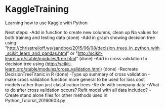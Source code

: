 # KaggleTraining
Learning how to use Kaggle with Python

Next steps:
    -Add in function to create new columns, clean up Na values for both training and testing data (done)
    -Add in graph showing decision tree using: "http://chrisstrelioff.ws/sandbox/2015/06/08/decision_trees_in_python_with_scikit_learn_and_pandas.html" or "http://scikit-learn.org/stable/modules/tree.html" (done)
    -Add in cross validation to decision tree using (http://scikit-learn.org/stable/modules/cross_validation.html) (done)
    -Recreate DecisionTreeTitanic in R (done)
    -Type up summary of cross validation
    -make cross validation function more general to be used for loss cost models rather than just classfication trees
    -Re do with company data
    -What to do after cross validation occurs? Refit model with all data included?
    -Create stand alone files for other methods used in Python_Tutorial_20160603.py


